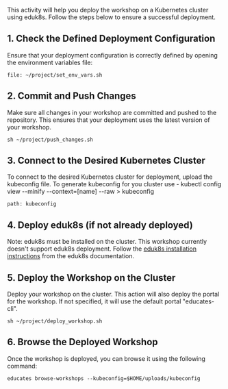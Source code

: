 This activity will help you deploy the workshop on a Kubernetes cluster using eduk8s. Follow the steps below to ensure a successful deployment.

## 1. Check the Defined Deployment Configuration

Ensure that your deployment configuration is correctly defined by opening the environment variables file:

```editor:open-file
file: ~/project/set_env_vars.sh
```

## 2. Commit and Push Changes

Make sure all changes in your workshop are committed and pushed to the repository. This ensures that your deployment uses the latest version of your workshop.

```execute-1
sh ~/project/push_changes.sh
```

## 3. Connect to the Desired Kubernetes Cluster

To connect to the desired Kubernetes cluster for deployment, upload the kubeconfig file. To generate kubeconfig for you cluster use -
kubectl config view --minify --context=[name] --raw > kubeconfig 

```files:upload-file
path: kubeconfig
```

## 4. Deploy eduk8s (if not already deployed)
Note: eduk8s must be installed on the cluster. This workshop currently doesn't support eduk8s deployment. Follow the [eduk8s installation instructions](https://docs.educates.dev/installation-guides/installation-instructions/) from the eduk8s documentation.


## 5. Deploy the Workshop on the Cluster
Deploy your workshop on the cluster. This action will also deploy the portal for the workshop.  If not specified, it will use the default portal "educates-cli".

```execute-1
sh ~/project/deploy_workshop.sh
```

## 6. Browse the Deployed Workshop
Once the workshop is deployed, you can browse it using the following command:

```execute-1
educates browse-workshops --kubeconfig=$HOME/uploads/kubeconfig
```

